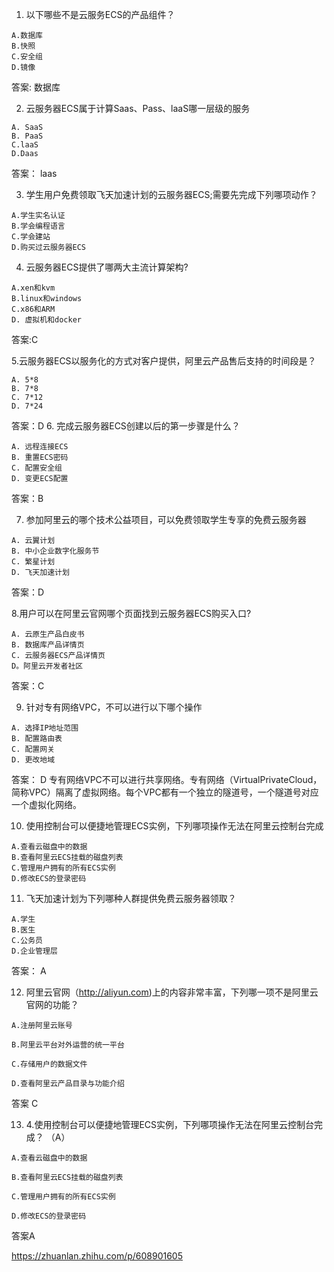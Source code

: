 1. 以下哪些不是云服务ECS的产品组件？
```buildoutcfg
A.数据库
B.快照
C.安全组
D.镜像
```
答案: 数据库

2. 云服务器ECS属于计算Saas、Pass、laaS哪一层级的服务
```buildoutcfg
A. SaaS
B. PaaS
C.laaS
D.Daas
```
答案： laas

3. 学生用户免费领取飞天加速计划的云服务器ECS;需要先完成下列哪项动作？
```buildoutcfg
A.学生实名认证
B.学会编程语言
C.学会建站
D.购买过云服务器ECS
```

4. 云服务器ECS提供了哪两大主流计算架构?
```buildoutcfg
A.xen和kvm
B.linux和windows
C.x86和ARM
D. 虚拟机和docker
```
答案:C

5.云服务器ECS以服务化的方式对客户提供，阿里云产品售后支持的时间段是？

```buildoutcfg
A. 5*8 
B. 7*8 
C. 7*12
D. 7*24
```
答案：D
6. 完成云服务器ECS创建以后的第一步骤是什么？
```buildoutcfg
A. 远程连接ECS
B. 重置ECS密码
C. 配置安全组
D. 变更ECS配置
```
答案：B

7. 参加阿里云的哪个技术公益项目，可以免费领取学生专享的免费云服务器
```buildoutcfg
A. 云翼计划
B. 中小企业数字化服务节
C. 繁星计划
D. 飞天加速计划
```
答案：D

8.用户可以在阿里云官网哪个页面找到云服务器ECS购买入口?
```buildoutcfg
A. 云原生产品白皮书
B. 数据库产品详情页
C. 云服务器ECS产品详情页
D。阿里云开发者社区
```
答案：C

9. 针对专有网络VPC，不可以进行以下哪个操作
```buildoutcfg
A. 选择IP地址范围
B. 配置路由表
C. 配置网关
D. 更改地域
```
答案： D
专有网络VPC不可以进行共享网络。专有网络（VirtualPrivateCloud，简称VPC）隔离了虚拟网络。每个VPC都有一个独立的隧道号，一个隧道号对应一个虚拟化网络。

10. 使用控制台可以便捷地管理ECS实例，下列哪项操作无法在阿里云控制台完成
```buildoutcfg
A.查看云磁盘中的数据
B.查看阿里云ECS挂载的磁盘列表
C.管理用户拥有的所有ECS实例
D.修改ECS的登录密码
```

11. 飞天加速计划为下列哪种人群提供免费云服务器领取？ 
```buildoutcfg
A.学生
B.医生
C.公务员
D.企业管理层
```
答案： A

12. 阿里云官网（http://aliyun.com)上的内容非常丰富，下列哪一项不是阿里云官网的功能？ 

```buildoutcfg
A.注册阿里云账号

B.阿里云平台对外运营的统一平台

C.存储用户的数据文件

D.查看阿里云产品目录与功能介绍
```
答案 C

13. 4.使用控制台可以便捷地管理ECS实例，下列哪项操作无法在阿里云控制台完成？ （A）

```buildoutcfg
A.查看云磁盘中的数据

B.查看阿里云ECS挂载的磁盘列表

C.管理用户拥有的所有ECS实例

D.修改ECS的登录密码

```
答案A

https://zhuanlan.zhihu.com/p/608901605



